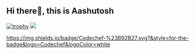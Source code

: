 ##                     Hi there👋, this is Aashutosh
[![trophy](https://github-profile-trophy.vercel.app/?username=ryo-ma)](https://github.com/ryo-ma/github-profile-trophy)
![](https://komarev.com/ghpvc/?username=your-github-username&style=flat-square)


https://img.shields.io/badge/Codechef-%23B92B27.svg?&style=for-the-badge&logo=Codechef&logoColor=white
<!--
**Aashutoshh01/Aashutoshh01** is a ✨ _special_ ✨ repository because its `README.md` (this file) appears on your GitHub profile.

Here are some ideas to get you started:

- 🔭 I’m currently working on ...
- 🌱 I’m currently learning ...
- 👯 I’m looking to collaborate on ...
- 🤔 I’m looking for help with ...
- 💬 Ask me about ...
- 📫 How to reach me: ...
- 😄 Pronouns: ...
- ⚡ Fun fact: ...
-->
